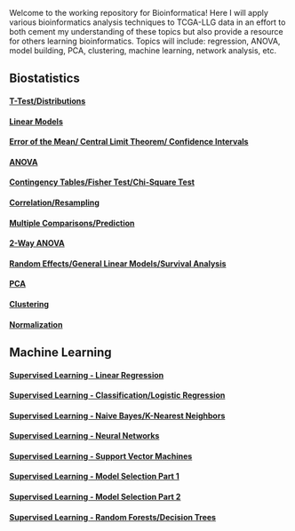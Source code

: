 
Welcome to the working repository for Bioinformatica! Here I will apply various bioinformatics analysis techniques to TCGA-LLG data in an effort to both cement my understanding of these topics but also provide a resource for others learning bioinformatics. Topics will include: regression, ANOVA, model building, PCA, clustering, machine learning, network analysis, etc.

## Biostatistics

#### [T-Test/Distributions][1]

#### [Linear Models][2]

#### [Error of the Mean/ Central Limit Theorem/ Confidence Intervals][3]

#### [ANOVA][4]

#### [Contingency Tables/Fisher Test/Chi-Square Test][5]

#### [Correlation/Resampling][6]

#### [Multiple Comparisons/Prediction][7]

#### [2-Way ANOVA][8]

#### [Random Effects/General Linear Models/Survival Analysis][9]

#### [PCA][10]

#### [Clustering][11]

#### [Normalization][12]

## Machine Learning

#### [Supervised Learning - Linear Regression][13]

#### [Supervised Learning - Classification/Logistic Regression][14]

#### [Supervised Learning - Naive Bayes/K-Nearest Neighbors][15]

#### [Supervised Learning - Neural Networks][16]

#### [Supervised Learning - Support Vector Machines][17]

#### [Supervised Learning - Model Selection Part 1][18]

#### [Supervised Learning - Model Selection Part 2][19]

#### [Supervised Learning - Random Forests/Decision Trees][20]

[1]: https://github.com/BioNomad/Bioinformatica/blob/main/pages_you_can_read/ttest_distributions/ttest_distributions.md

[2]: https://github.com/BioNomad/Bioinformatica/blob/main/pages_you_can_read/models/linear_model.md

[3]: https://github.com/BioNomad/Bioinformatica/blob/main/pages_you_can_read/error_clt_ci/error_clt_ci.md

[4]: https://github.com/BioNomad/Bioinformatica/blob/main/pages_you_can_read/anova/anova.md

[5]: https://github.com/BioNomad/Bioinformatica/blob/main/pages_you_can_read/ct_ft_ct/ct_ft_ct.md

[6]: https://github.com/BioNomad/Bioinformatica/blob/main/pages_you_can_read/correlation_resampling/correlation_resampling.md

[7]: https://github.com/BioNomad/Bioinformatica/blob/main/pages_you_can_read/mc_pred/mc_pred.md

[8]: https://github.com/BioNomad/Bioinformatica/blob/main/pages_you_can_read/2_anova/2_anova.md

[9]: https://github.com/BioNomad/Bioinformatica/blob/main/pages_you_can_read/re_glm_sur/re_glm_sur.md

[10]: https://github.com/BioNomad/Bioinformatica/blob/main/pages_you_can_read/pca/pca.md

[11]: https://github.com/BioNomad/Bioinformatica/blob/main/pages_you_can_read/clustering/clustering.md

[12]: https://github.com/BioNomad/Bioinformatica/blob/main/pages_you_can_read/normalization/normalization.md

[13]: https://github.com/BioNomad/Bioinformatica/blob/main/pages_you_can_read/supervised_linear_reg/supervised_linear_reg.md

[14]: https://github.com/BioNomad/Bioinformatica/blob/main/pages_you_can_read/supervised_class_log/supervised_class_log.md

[15]: https://github.com/BioNomad/Bioinformatica/blob/main/pages_you_can_read/supervised_nb_kn/supervised_nb_kn.md

[16]: https://github.com/BioNomad/Bioinformatica/blob/main/pages_you_can_read/supervised_nn/supervised_nn.md

[17]: https://github.com/BioNomad/Bioinformatica/blob/main/pages_you_can_read/supervised_svm/supervised_svm.md

[18]: https://github.com/BioNomad/Bioinformatica/blob/main/pages_you_can_read/supervised_ms_1/supervised_ms_1.md

[19]: https://github.com/BioNomad/Bioinformatica/blob/main/pages_you_can_read/supervised_ms_2/supervised_ms_2.md

[20]: https://github.com/BioNomad/Bioinformatica/blob/main/pages_you_can_read/supervised_rf/supervised_rf.md

[logo]:images/info_graphic.PNG

